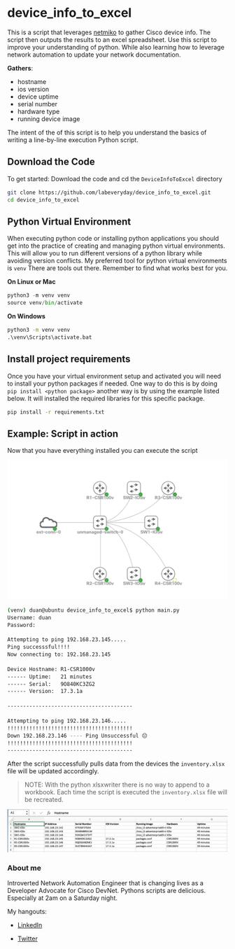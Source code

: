 # device_info_to_excel

This is a script that leverages [netmiko](https://github.com/ktbyers/netmiko) to gather Cisco device info. The script then outputs the results to an excel spreadsheet. Use this script to improve your understanding of python. While also learning how to leverage network automation to update your network documentation.

**Gathers**:

- hostname
- ios version
- device uptime
- serial number
- hardware type
- running device image

The intent of the of this script is to help you understand the basics of writing a line-by-line execution Python script.

## Download the Code

To get started: Download the code and cd the `DeviceInfoToExcel` directory

```bash
git clone https://github.com/labeveryday/device_info_to_excel.git
cd device_info_to_excel
```

## Python Virtual Environment

When executing python code or installing python applications you should get into the practice of creating and managing python virtual environments.
This will allow you to run different versions of a python library while avoiding version conflicts. My preferred tool for python virtual environments is `venv`
There are tools out there. Remember to find what works best for you.

**On Linux or Mac**

```python
python3 -m venv venv
source venv/bin/activate
```

**On Windows**

```cmd
python3 -m venv venv
.\venv\Scripts\activate.bat
```

## Install project requirements

Once you have your virtual environment setup and activated you will need to install your python packages if needed. One way to do this is by doing `pip install <python package>` another way is by using the
example listed below. It will installed the required libraries for this specific package.

```bash
pip install -r requirements.txt
```

## Example: Script in action

Now that you have everything installed you can execute the script

![Lab](https://github.com/labeveryday/Notes/blob/main/images/cml.png)

```bash
(venv) duan@ubuntu device_info_to_excel$ python main.py
Username: duan
Password: 

Attempting to ping 192.168.23.145.....
Ping successsful!!!!
Now connecting to: 192.168.23.145

Device Hostname: R1-CSR1000v
------ Uptime:   21 minutes
------ Serial:   9O840KC3ZG2
------ Version:  17.3.1a

----------------------------------------

Attempting to ping 192.168.23.146.....
!!!!!!!!!!!!!!!!!!!!!!!!!!!!!!!!!!!!!!!!
Down 192.168.23.146 ---- Ping Unsuccessful 😔
!!!!!!!!!!!!!!!!!!!!!!!!!!!!!!!!!!!!!!!!
----------------------------------------
```

After the script successfully pulls data from the devices the `inventory.xlsx` file will be updated accordingly.

> NOTE: With the python xlsxwriter there is no way to append to a workbook. Each time the script is executed the `inventory.xlsx` file will be recreated.

![excel](https://github.com/labeveryday/Notes/blob/main/images/device_excel.png)

### About me

Introverted Network Automation Engineer that is changing lives as a Developer Advocate for Cisco DevNet. Pythons scripts are delicious. Especially at 2am on a Saturday night.

My hangouts:

- [LinkedIn](https://www.linkedin.com/in/duanlightfoot/)

- [Twitter](https://twitter.com/labeveryday)
